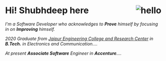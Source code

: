 # Hi! Shubhdeep here <img align= "right" alt="hello" src="https://media.giphy.com/media/42tS2cfBtj8Y/giphy.gif?cid=ecf05e47pw1f9dy6aeirtldn5p8avyxtnn9fwdy8lsitpacy&rid=giphy.gif&ct=s" />

<p>
<em>  
I'm a Software Developer who acknowledges to <b>Prove</b> himself by focusing in on <b>Improving</b> himself.

2020 Graduate from <a href = "https://www.jecrcfoundation.com/">Jaipur Engineering College and Research Center</a> in <b>B.Tech.</b> in Electronics and Communication....

At present <b>Associate Software</b> Engineer in <b>Accenture</b>....
</em>

</p>
